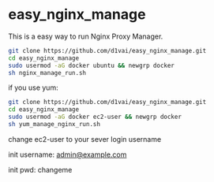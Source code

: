 # easy_nginx_manage

This is a easy way to run Nginx Proxy Manager.

```bash
git clone https://github.com/d1vai/easy_nginx_manage.git
cd easy_nginx_manage
sudo usermod -aG docker ubuntu && newgrp docker
sh nginx_manage_run.sh
```

if you use yum:
```bash
git clone https://github.com/d1vai/easy_nginx_manage.git
cd easy_nginx_manage
sudo usermod -aG docker ec2-user && newgrp docker
sh yum_manage_nginx_run.sh
```

change ec2-user to your sever login username

init username: admin@example.com


init pwd: changeme
